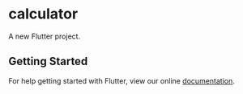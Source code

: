 # calculator

A new Flutter project.

## Getting Started

For help getting started with Flutter, view our online
[documentation](https://flutter.io/).

